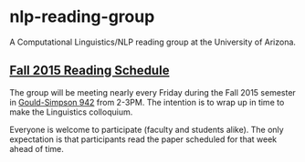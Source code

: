 # nlp-reading-group

A Computational Linguistics/NLP reading group at the University of Arizona.

## [Fall 2015 Reading Schedule](https://github.com/clulab/nlp-reading-group/wiki/Fall-2015-Reading-Schedule)

The group will be meeting nearly every Friday during the Fall 2015 semester in [Gould-Simpson 942](http://map.arizona.edu) from 2-3PM.  The intention is to wrap up in time to make the Linguistics colloquium.  

Everyone is welcome to participate (faculty and students alike).  The only expectation is that participants read the paper scheduled for that week ahead of time.




